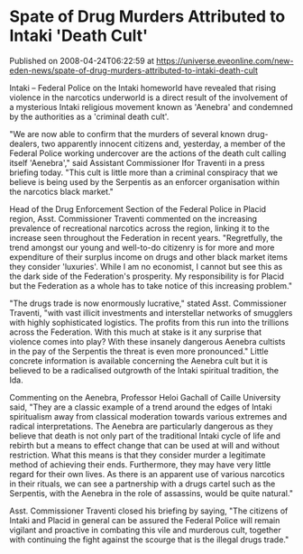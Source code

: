 # Spate of Drug Murders Attributed to Intaki 'Death Cult'
Published on 2008-04-24T06:22:59 at https://universe.eveonline.com/new-eden-news/spate-of-drug-murders-attributed-to-intaki-death-cult

Intaki – Federal Police on the Intaki homeworld have revealed that rising violence in the narcotics underworld is a direct result of the involvement of a mysterious Intaki religious movement known as 'Aenebra' and condemned by the authorities as a 'criminal death cult'.

"We are now able to confirm that the murders of several known drug-dealers, two apparently innocent citizens and, yesterday, a member of the Federal Police working undercover are the actions of the death cult calling itself 'Aenebra'," said Assistant Commissioner Ifor Traventi in a press briefing today. "This cult is little more than a criminal conspiracy that we believe is being used by the Serpentis as an enforcer organisation within the narcotics black market."

Head of the Drug Enforcement Section of the Federal Police in Placid region, Asst. Commissioner Traventi commented on the increasing prevalence of recreational narcotics across the region, linking it to the increase seen throughout the Federation in recent years. "Regretfully, the trend amongst our young and well-to-do citizenry is for more and more expenditure of their surplus income on drugs and other black market items they consider 'luxuries'. While I am no economist, I cannot but see this as the dark side of the Federation's prosperity. My responsibility is for Placid but the Federation as a whole has to take notice of this increasing problem."

"The drugs trade is now enormously lucrative," stated Asst. Commissioner Traventi, "with vast illicit investments and interstellar networks of smugglers with highly sophisticated logistics. The profits from this run into the trillions across the Federation. With this much at stake is it any surprise that violence comes into play? With these insanely dangerous Aenebra cultists in the pay of the Serpentis the threat is even more pronounced." Little concrete information is available concerning the Aenebra cult but it is believed to be a radicalised outgrowth of the Intaki spiritual tradition, the Ida.

Commenting on the Aenebra, Professor Heloi Gachall of Caille University said, "They are a classic example of a trend around the edges of Intaki spiritualism away from classical moderation towards various extremes and radical interpretations. The Aenebra are particularly dangerous as they believe that death is not only part of the traditional Intaki cycle of life and rebirth but a means to effect change that can be used at will and without restriction. What this means is that they consider murder a legitimate method of achieving their ends. Furthermore, they may have very little regard for their own lives. As there is an apparent use of various narcotics in their rituals, we can see a partnership with a drugs cartel such as the Serpentis, with the Aenebra in the role of assassins, would be quite natural."

Asst. Commissioner Traventi closed his briefing by saying, "The citizens of Intaki and Placid in general can be assured the Federal Police will remain vigilant and proactive in combating this vile and murderous cult, together with continuing the fight against the scourge that is the illegal drugs trade."
